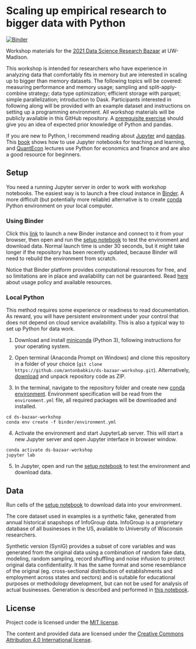 # Scaling up empirical research to bigger data with Python

[![Binder](https://mybinder.org/badge_logo.svg)](https://mybinder.org/v2/gh/antonbabkin/ds-bazaar-workshop/HEAD?urlpath=lab)

Workshop materials for the [2021 Data Science Research Bazaar](https://datascience.wisc.edu/data-science-research-bazaar/) at UW-Madison.

This workshop is intended for researchers who have experience in analyzing data that comfortably fits in memory but are interested in scaling up to bigger than memory datasets. The following topics will be covered: measuring performance and memory usage; sampling and split-apply-combine strategy; data type optimization; efficient storage with parquet; simple parallelization; introduction to Dask. Participants interested in following along will be provided with an example dataset and instructions on setting up a programming environment. All workshop materials will be publicly available in this GitHub repository. A [prerequisite exercise](prereq.ipynb) should give you an idea of expected prior knowledge of Python and pandas.

If you are new to Python, I recommend reading about [Jupyter](https://jupyter.org/) and [pandas](https://pandas.pydata.org/). This [book](https://jupyter4edu.github.io/jupyter-edu-book/) shows how to use Jupyter notebooks for teaching and learning, and [QuantEcon](https://quantecon.org/lectures/) lectures use Python for economics and finance and are also a good resource for beginners.


## Setup

You need a running Jupyter server in order to work with workshop notebooks. The easiest way is to launch a free cloud instance in [Binder](https://mybinder.org/). A more difficult (but potentially more reliable) alternative is to create [conda](https://docs.conda.io/en/latest/) Python environment on your local computer.

### Using Binder

Click this [link](https://mybinder.org/v2/gh/antonbabkin/ds-bazaar-workshop/HEAD?urlpath=lab) to launch a new Binder instance and connect to it from your browser, then open and run the [setup notebook](setup.ipynb) to test the environment and download data. Normal launch time is under 30 seconds, but it might take longer if the repository has been recently updated, because Binder will need to rebuild the environment from scratch.

Notice that Binder platform provides computational resources for free, and so limitations are in place and availability can not be guaranteed. Read [here](https://mybinder.readthedocs.io/en/latest/about/about.html#using-the-mybinder-org-service) about usage policy and available resources.


### Local Python

This method requires some experience or readiness to read documentation. As reward, you will have persistent environment under your control that does not depend on cloud service availability. This is also a typical way to set up Python for data work.

1. Download and install [miniconda](https://docs.conda.io/en/latest/miniconda.html) (Python 3), following instructions for your operating system.

2. Open terminal (Anaconda Prompt on Windows) and clone this repository in a folder of your choice (`git clone https://github.com/antonbabkin/ds-bazaar-workshop.git`). Alternatively, [download](https://github.com/antonbabkin/ds-bazaar-workshop/archive/main.zip) and unpack repository code as ZIP.

3. In the terminal, navigate to the repository folder and create new [conda environment](https://conda.io/projects/conda/en/latest/user-guide/tasks/manage-environments.html#creating-an-environment-from-an-environment-yml-file). Environment specification will be read from the `environment.yml` file, all required packages will be downloaded and installed.
```
cd ds-bazaar-workshop
conda env create -f binder/environment.yml
```

4. Activate the environment and start JupyterLab server. This will start a new Jupyter server and open Jupyter interface in browser window.
```
conda activate ds-bazaar-workshop
jupyter lab
```

5. In Jupyter, open and run the [setup notebook](setup.ipynb) to test the environment and download data.


## Data

Run cells of the [setup notebook](setup.ipynb) to download data into your environment.

The core dataset used in examples is a synthetic fake, generated from annual historical snapshops of InfoGroup data. InfoGroup is a proprietary database of all businesses in the US, available to University of Wisconsin researchers.

Synthetic version (SynIG) provides a subset of core variables and was generated from the original data using a combination of random fake data, modeling, random sampling, record shuffling and noise infusion to protect original data confidentiality. It has the same format and some resemblance of the original (eg. cross-sectional distribution of establishments and employment across states and sectors) and is suitable for educational purposes or methodology development, but can not be used for analysis of actual businesses. Generation is described and performed in [this notebook](https://github.com/antonbabkin/rurec/blob/master/nbs/synig.ipynb).


## License

Project code is licensed under the [MIT license](LICENSE.md).

The content and provided data are licensed under the [Creative Commons Attribution 4.0 International license](https://creativecommons.org/licenses/by/4.0/).

